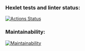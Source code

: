 ### Hexlet tests and linter status:
[![Actions Status](https://github.com/gReen7aRRow/python-project-lvl1/workflows/hexlet-check/badge.svg)](https://github.com/gReen7aRRow/python-project-lvl1/actions)

### Maintainability:
[![Maintainability](https://api.codeclimate.com/v1/badges/7ec8cbe7435eadac04ad/maintainability)](https://codeclimate.com/github/gReen7aRRow/python-project-lvl1/maintainability)
